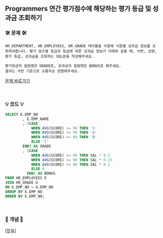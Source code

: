 ## Programmers 연간 평가점수에 해당하는 평가 등급 및 성과금 조회하기

### 🛠️ 문제 🛠️

```
HR_DEPARTMENT, HR_EMPLOYEES, HR_GRADE 테이블을 이용해 사원별 성과금 정보를 조회하려합니다. 평가 점수별 등급과 등급에 따른 성과금 정보가 아래와 같을 때, 사번, 성명, 평가 등급, 성과금을 조회하는 SQL문을 작성해주세요.

평가등급의 컬럼명은 GRADE로, 성과금의 컬럼명은 BONUS로 해주세요.
결과는 사번 기준으로 오름차순 정렬해주세요.
```

[문제 바로가기](https://school.programmers.co.kr/learn/courses/30/lessons/284528)

<br/>

### 💡 코드 💡

```sql
SELECT E.EMP_NO
        , E.EMP_NAME
        , (CASE
            WHEN AVG(SCORE) >= 96 THEN 'S'
            WHEN AVG(SCORE) >= 90 THEN 'A'
            WHEN AVG(SCORE) >= 80 THEN 'B'
            ELSE 'C'
        END) AS GRADE
        , (CASE
            WHEN AVG(SCORE) >= 96 THEN SAL * 0.2
            WHEN AVG(SCORE) >= 90 THEN SAL * 0.15
            WHEN AVG(SCORE) >= 80 THEN SAL * 0.1
            ELSE 0
          END) AS BONUS
FROM HR_EMPLOYEES E
JOIN HR_GRADE G
ON E.EMP_NO = G.EMP_NO
GROUP BY E.EMP_NO
ORDER BY E.EMP_NO;
```

<br/>

### 📙 개념 📙

[없음]
